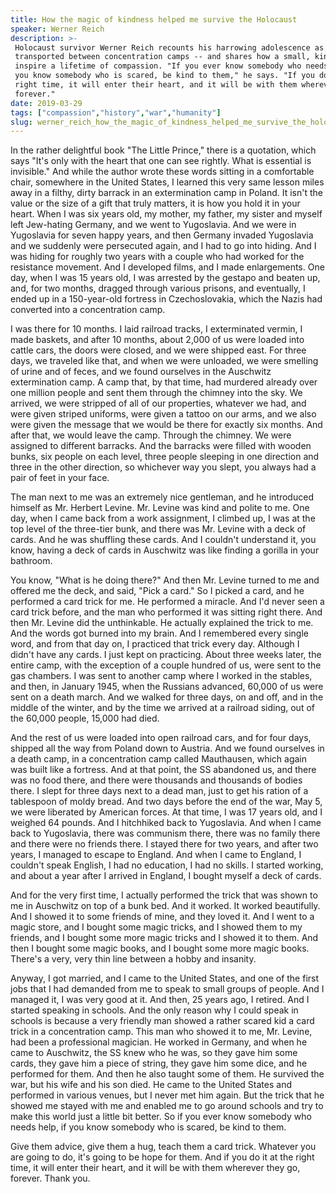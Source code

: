 ```yaml
---
title: How the magic of kindness helped me survive the Holocaust
speaker: Werner Reich
description: >-
 Holocaust survivor Werner Reich recounts his harrowing adolescence as a prisoner
 transported between concentration camps -- and shares how a small, kind act can
 inspire a lifetime of compassion. "If you ever know somebody who needs help, if
 you know somebody who is scared, be kind to them," he says. "If you do it at the
 right time, it will enter their heart, and it will be with them wherever they go,
 forever."
date: 2019-03-29
tags: ["compassion","history","war","humanity"]
slug: werner_reich_how_the_magic_of_kindness_helped_me_survive_the_holocaust
---
```


In the rather delightful book "The Little Prince," there is a quotation, which says "It's
only with the heart that one can see rightly. What is essential is invisible." And while
the author wrote these words sitting in a comfortable chair, somewhere in the United
States, I learned this very same lesson miles away in a filthy, dirty barrack in an
extermination camp in Poland. It isn't the value or the size of a gift that truly matters,
it is how you hold it in your heart. When I was six years old, my mother, my father, my
sister and myself left Jew-hating Germany, and we went to Yugoslavia. And we were in
Yugoslavia for seven happy years, and then Germany invaded Yugoslavia and we suddenly were
persecuted again, and I had to go into hiding. And I was hiding for roughly two years with
a couple who had worked for the resistance movement. And I developed films, and I made
enlargements. One day, when I was 15 years old, I was arrested by the gestapo and beaten
up, and, for two months, dragged through various prisons, and eventually, I ended up in a
150-year-old fortress in Czechoslovakia, which the Nazis had converted into a
concentration camp.

I was there for 10 months. I laid railroad tracks, I exterminated vermin, I made baskets,
and after 10 months, about 2,000 of us were loaded into cattle cars, the doors were
closed, and we were shipped east. For three days, we traveled like that, and when we were
unloaded, we were smelling of urine and of feces, and we found ourselves in the Auschwitz
extermination camp. A camp that, by that time, had murdered already over one million
people and sent them through the chimney into the sky. We arrived, we were stripped of all
of our properties, whatever we had, and were given striped uniforms, were given a tattoo
on our arms, and we also were given the message that we would be there for exactly six
months. And after that, we would leave the camp. Through the chimney. We were assigned to
different barracks. And the barracks were filled with wooden bunks, six people on each
level, three people sleeping in one direction and three in the other direction, so
whichever way you slept, you always had a pair of feet in your face.

The man next to me was an extremely nice gentleman, and he introduced himself as Mr.
Herbert Levine. Mr. Levine was kind and polite to me. One day, when I came back from a work
assignment, I climbed up, I was at the top level of the three-tier bunk, and there was Mr.
Levine with a deck of cards. And he was shuffling these cards. And I couldn't understand
it, you know, having a deck of cards in Auschwitz was like finding a gorilla in your
bathroom.

You know, "What is he doing there?" And then Mr. Levine turned to me and offered me the
deck, and said, "Pick a card." So I picked a card, and he performed a card trick for me.
He performed a miracle. And I'd never seen a card trick before, and the man who performed
it was sitting right there. And then Mr. Levine did the unthinkable. He actually explained
the trick to me. And the words got burned into my brain. And I remembered every single
word, and from that day on, I practiced that trick every day. Although I didn't have any
cards. I just kept on practicing. About three weeks later, the entire camp, with the
exception of a couple hundred of us, were sent to the gas chambers. I was sent to another
camp where I worked in the stables, and then, in January 1945, when the Russians advanced,
60,000 of us were sent on a death march. And we walked for three days, on and off, and in
the middle of the winter, and by the time we arrived at a railroad siding, out of the
60,000 people, 15,000 had died.

And the rest of us were loaded into open railroad cars, and for four days, shipped all the
way from Poland down to Austria. And we found ourselves in a death camp, in a
concentration camp called Mauthausen, which again was built like a fortress. And at that
point, the SS abandoned us, and there was no food there, and there were thousands and
thousands of bodies there. I slept for three days next to a dead man, just to get his
ration of a tablespoon of moldy bread. And two days before the end of the war, May 5, we
were liberated by American forces. At that time, I was 17 years old, and I weighed 64
pounds. And I hitchhiked back to Yugoslavia. And when I came back to Yugoslavia, there was
communism there, there was no family there and there were no friends there. I stayed there
for two years, and after two years, I managed to escape to England. And when I came to
England, I couldn't speak English, I had no education, I had no skills. I started working,
and about a year after I arrived in England, I bought myself a deck of
cards.

And for the very first time, I actually performed the trick that was shown to me in
Auschwitz on top of a bunk bed. And it worked. It worked beautifully. And I showed it to
some friends of mine, and they loved it. And I went to a magic store, and I bought some
magic tricks, and I showed them to my friends, and I bought some more magic tricks and I
showed it to them. And then I bought some magic books, and I bought some more magic books.
There's a very, very thin line between a hobby and insanity.

Anyway, I got married, and I came to the United States, and one of the first jobs that I
had demanded from me to speak to small groups of people. And I managed it, I was very good
at it. And then, 25 years ago, I retired. And I started speaking in schools. And the only
reason why I could speak in schools is because a very friendly man showed a rather scared
kid a card trick in a concentration camp. This man who showed it to me, Mr. Levine, had
been a professional magician. He worked in Germany, and when he came to Auschwitz, the SS
knew who he was, so they gave him some cards, they gave him a piece of string, they gave
him some dice, and he performed for them. And then he also taught some of them. He
survived the war, but his wife and his son died. He came to the United States and
performed in various venues, but I never met him again. But the trick that he showed me
stayed with me and enabled me to go around schools and try to make this world just a
little bit better. So if you ever know somebody who needs help, if you know somebody who is
scared, be kind to them.

Give them advice, give them a hug, teach them a card trick. Whatever you are going to do,
it's going to be hope for them. And if you do it at the right time, it will enter their
heart, and it will be with them wherever they go, forever. Thank you.

<!--
ad_duration=3.33
comment_count=6
event="TEDxMidAtlantic"
external_start_time=0
has_talk_citation=0
intro_duration=11.82
is_subtitle_required="False"
is_talk_featured="True"
language="en"
language_swap="False"
native_language="en"
number_of_related_talks=6
number_of_speakers=1
number_of_subtitled_videos=22
number_of_tags=4
number_of_talk_download_languages=23
number_of_talk_more_resources=0
number_of_talk_recommendations=3
number_of_talks_take_actions=0
post_ad_duration=0.83
published_timestamp="2020-01-27 16:28:29"
recording_date="2019-03-29"
speaker_description="Holocaust survivor, magician"
speaker_is_published=1
speaker_name="Werner Reich"
talk_more_resources=[]
talk_name="How the magic of kindness helped me survive the Holocaust"
talk_recommendations_blurb="More resources curated by Werner Reich"
talks_tags=["compassion","history","war","humanity"]
talks_take_action=[]
url_audio="https://download.ted.com/talks/WernerReich_2019X.mp3?apikey=acme-roadrunner"
url_photo_speaker="https://pe.tedcdn.com/images/ted/95a4d5a742521962402cee15e8c14e69398bdabc_254x191.jpg"
url_photo_talk="https://s3.amazonaws.com/talkstar-photos/uploads/d220bca3-3867-4f37-a511-69eab283c08c/WernerReich_2019X-embed.jpg"
url_webpage="https://www.ted.com/talks/werner_reich_how_the_magic_of_kindness_helped_me_survive_the_holocaust"
video_type_name="TEDx Talk"
-->